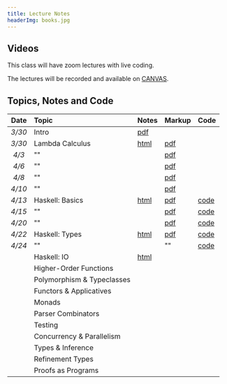 ```yaml
---
title: Lecture Notes
headerImg: books.jpg
---
```


## Videos

This class will have zoom lectures with live coding. 

The lectures will be recorded and available on [CANVAS](https://canvas.ucsd.edu/courses/12823). 

## Topics, Notes and Code

| **Date**   | **Topic**                       | **Notes**                 | **Markup**        | **Code**         |
|:----------:|:--------------------------------|:--------------------------|:---------------------|:-----------------|
| *3/30*     | Intro                           | [pdf][00-intro]           |                      |                  | 
| *3/30*     | Lambda Calculus                 | [html][01-lambda]         | [pdf][01-lambda-A]   |                  | 
| *4/3*      | ""                              |                           | [pdf][01-lambda-B]   |                  | 
| *4/6*      | ""                              |                           | [pdf][01-lambda-C]   |                  | 
| *4/8*      | ""                              |                           | [pdf][01-lambda-D]   |                  | 
| *4/10*     | ""                              |                           | [pdf][01-lambda-E]   |                  | 
| *4/13*     | Haskell: Basics        	       | [html][02-hs-basic]       | [pdf][02-hs-basic-A] | [code][lec_4_13] |
| *4/15*     | ""                              |                           | [pdf][02-hs-basic-B] | [code][lec_4_15] |
| *4/20*     | ""                              |                           | [pdf][02-hs-basic-C] | [code][lec_4_20] |
| *4/22*     | Haskell: Types                  | [html][03-hs-types]       | [pdf][03-hs-types-A] | [code][lec_4_22] |
| *4/24*     | ""                              |                           | ""                   | [code][lec_4_24] |
|            | Haskell: IO                     | [html][04-hs-io]          |                      |                  |
|            | Higher-Order Functions          |                           |                      |                  | 
|            | Polymorphism & Typeclasses      |                           |                      |                  |
|            | Functors & Applicatives         |                           |                      |                  | 
|            | Monads                          |                           |                      |                  |
|            | Parser Combinators              |                           |                      |                  |
|            | Testing                         |                           |                      |                  | 
|            | Concurrency & Parallelism       |                           |                      |                  | 
|            | Types & Inference               |                           |                      |                  |            
|            | Refinement Types                |                           |                      |                  |          
|            | Proofs as Programs              |                           |                      |                  | 



[00-intro]: static/raw/lec-intro.pdf
[01-lambda]: lectures/01-lambda.html
[01-haskell]: static/raw/lec-haskell.pdf
[01-lambda-A]: static/raw/01-lambda-A.pdf
[01-lambda-B]: static/raw/01-lambda-B.pdf
[01-lambda-C]: static/raw/01-lambda-C.pdf
[01-lambda-D]: static/raw/01-lambda-D.pdf
[01-lambda-E]: static/raw/01-lambda-E.pdf

[02-hs-basic]: lectures/02-haskell-basic.html
[03-hs-types]: lectures/03-haskell-types.html
[04-hs-io]: lectures/04-haskell-io.html

[02-hs-basic-A]: static/raw/02-haskell-basics-A.pdf
[lec_4_13]: static/raw/lec_4_13_20.hs

[02-hs-basic-B]: static/raw/02-haskell-basics-B.pdf
[lec_4_15]: static/raw/lec_4_15_20.hs

[02-hs-basic-C]: static/raw/02-haskell-basics-C.pdf
[lec_4_20]: static/raw/lec_4_20_20.hs

[03-hs-types-A]: static/raw/03-hs-types-A.pdf
[lec_4_22]: static/raw/lec_4_22_20.hs

[03-hs-types-B]: static/raw/03-hs-types-A.pdf
[lec_4_24]: static/raw/lec_4_24_20.hs



[03-classes]: lectures/00-intro.html
[04-functors]: lectures/00-intro.html
[05-monads]: lectures/00-intro.html
[06-parsers]: lectures/00-intro.html
[07-testing]: lectures/00-intro.html
[08-parconc]: lectures/00-intro.html
[09-types]: lectures/00-intro.html
[10-refinements]: lectures/00-intro.html
[11-proofs]: lectures/00-intro.html 


[pdf-intro]: static/lec-intro-2x2.pdf 
[pdf-lambda]: static/lec-lambda-2x2.pdf
[pdf-haskell]: static/lec-haskell-2x2.pdf

[notes1]: https://piazza.com/class/ij0wjmlgp4r1gp?cid=7
[hs1]:  static/lec-intro.hs 
[lhs1]: static/lec-intro.lhs

[lec2]: lectures/lec-higher-order-1.html
[lhs2]: lectures/lec-higher-order-1.lhs
[lec2s]: slides/lec-higher-order.lhs.slides.html

[lec3]: lectures/lec-higher-order-2.html
[lhs3]: lectures/lec-higher-order-2.lhs
[lec3s]: slides/lec-polymorphism.lhs.slides.html

[lec4]: lectures/lec-typeclasses.html
[lhs4]: lectures/lec-typeclasses.lhs

[lec7]: lectures/lec-monads.html
[lhs7]: lectures/lec-monads.lhs

[lec9]: lectures/lec-parsers.html
[lhs9]: lectures/lec-parsers.lhs

[lec10]: lectures/lec-quickcheck.html
[lhs10]: lectures/lec-quickcheck.lhs

[pdf13]: static/lec-stm-2x2.pdf
[lec13]: lectures/lec-stm.html
[lhs13]: lectures/lec-stm.lhs


[lec15]: lectures/lec-inference.html
[lhs15]: lectures/lec-inference.lhs

[lecLH]: http://ucsd-progsys.github.io/liquidhaskell-tutorial/
[pdfLH]: http://ucsd-progsys.github.io/liquidhaskell-tutorial/book.pdf


<!--
[lec11]: lectures/lec-transformers.html
[lhs11]: lectures/lec-transformers.lhs

[lec5]: lectures/lec-animation.html
[lhs5]: lectures/lec-animation.lhs

[lec6]: lectures/lec-reactive.html
[lhs6]: lectures/lec-reactive.lhs

[lec12]: slides/lec-parallel.markdown.slides.html
[cod12]: https://github.com/ranjitjhala/par-tutorial
-->







